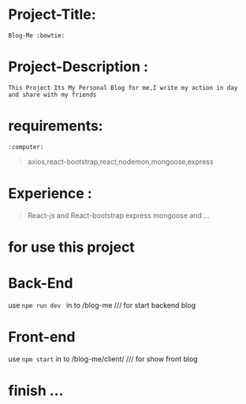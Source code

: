 # Project-Title:

    Blog-Me :bowtie:

# Project-Description :

    This Project Its My Personal Blog for me,I write my action in day
    and share with my friends

# requirements:

    :computer:

> axios,react-bootstrap,react,nodemon,mongoose,express

# Experience :

> React-js and React-bootstrap express mongoose and ...

# for use this project

# Back-End

use `npm run dev ` in to /blog-me /// for start backend blog

# Front-end

use `npm start` in to /blog-me/client/ /// for show front blog

# finish ...
